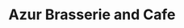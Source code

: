---
title: "Azur Brasserie and Cafe"
address: "36 O'Connell Street, Limerick City Centre, Co. Limerick"
tel: "+353 (0)61 31 4994"
county: "Limerick"
category: "Irish Restaurants"
type: "Content"
lat: "52.66472244262695"
lng: "-8.623055458068848"
---